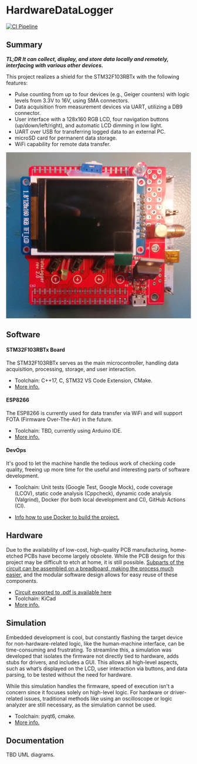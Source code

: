 # HardwareDataLogger

[![CI Pipeline](https://github.com/RobertGawron/HardwareDataLogger/actions/workflows/ci.yaml/badge.svg)](https://github.com/RobertGawron/HardwareDataLogger/actions/workflows/ci.yaml)

## Summary

**_TL;DR It can collect, display, and store data locally and remotely, interfacing with various other devices._**

This project realizes a shield for the STM32F103RBTx with the following features:

* Pulse counting from up to four devices (e.g., Geiger counters) with logic levels from 3.3V to 16V, using SMA connectors.
* Data acquisition from measurement devices via UART, utilizing a DB9 connector.
* User interface with a 128x160 RGB LCD, four navigation buttons (up/down/left/right), and automatic LCD dimming in low light.
* UART over USB for transferring logged data to an external PC.
* microSD card for permanent data storage.
* WiFi capability for remote data transfer.

![Picture of Hardware Data Logger](./Documentation/Pictures/Device_09_09_2024.jpg)

## Software

#### STM32F103RBTx Board
The STM32F103RBTx serves as the main microcontroller, handling data acquisition, processing, storage, and user interaction.

* Toolchain: C++17, C, STM32 VS Code Extension, CMake.
* [More info.](./Software/STM32F103RBTx/README.md)

#### ESP8266
The ESP8266 is currently used for data transfer via WiFi and will support FOTA (Firmware Over-The-Air) in the future.

* Toolchain: TBD, currently using Arduino IDE.
* [More info.](./Software/ESP8266MOD/README.md)

#### DevOps

It's good to let the machine handle the tedious work of checking code quality, freeing up more time for the useful and interesting parts of software development.

* Toolchain: Unit tests (Google Test, Google Mock), code coverage (LCOV), static code analysis (Cppcheck), dynamic code analysis (Valgrind), Docker (for both local development and CI), GitHub Actions (CI).

* [Info how to use Docker to build the project.](./DevOps/README.md)


## Hardware

Due to the availability of low-cost, high-quality PCB manufacturing, home-etched PCBs have become largely obsolete. While the PCB design for this project may be difficult to etch at home, it is still possible. [Subparts of the circuit can be assembled on a breadboard, making the process much easier](./Documentation/Pictures/Device_30_08_2021.jpg), and the modular software design allows for easy reuse of these components.

* [Circuit exported to .pdf is available here](./Documentation/Circuit/Logger.pdf)
* Toolchain: KiCad
* [More info.](./Hardware/Logger/README.md)


## Simulation

Embedded development is cool, but constantly flashing the target device for non-hardware-related logic, like the human-machine interface, can be time-consuming and frustrating. To streamline this, a simulation was developed that isolates the firmware not directly tied to hardware, adds stubs for drivers, and includes a GUI. This allows all high-level aspects, such as what’s displayed on the LCD, user interaction via buttons, and data parsing, to be tested without the need for hardware.

While this simulation handles the firmware, speed of execution isn't a concern since it focuses solely on high-level logic. For hardware or driver-related issues, traditional methods like using an oscilloscope or logic analyzer are still necessary, as the simulation cannot be used.

* Toolchain: pyqt6, cmake.
* [More info.](./Simulation/FirmwarePCSimulator/README.md)

## Documentation

TBD UML diagrams.